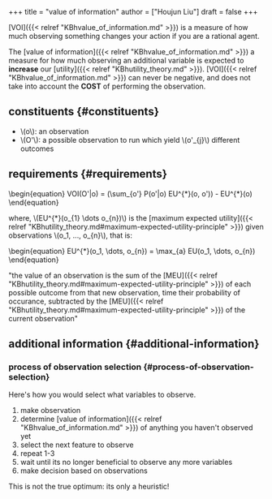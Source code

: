 +++
title = "value of information"
author = ["Houjun Liu"]
draft = false
+++

[VOI]({{< relref "KBhvalue_of_information.md" >}}) is a measure of how much observing something changes your action if you are a rational agent.

The [value of information]({{< relref "KBhvalue_of_information.md" >}}) a measure for how much observing an additional variable is expected to **increase** our [utility]({{< relref "KBhutility_theory.md" >}}). [VOI]({{< relref "KBhvalue_of_information.md" >}}) can never be negative, and does not take into account the **COST** of performing the observation.


## constituents {#constituents}

-   \\(o\\): an observation
-   \\(O'\\): a possible observation to run which yield \\(o'\_{j}\\) different outcomes


## requirements {#requirements}

\begin{equation}
VOI(O'|o) = (\sum\_{o'} P(o'|o) EU^{\*}(o, o')) - EU^{\*}(o)
\end{equation}

where, \\(EU^{\*}(o\_{1} \dots o\_{n})\\) is the [maximum expected utility]({{< relref "KBhutility_theory.md#maximum-expected-utility-principle" >}}) given observations \\(o\_1, ..., o\_{n}\\), that is:

\begin{equation}
EU^{\*}(o\_1, \dots, o\_{n}) = \max\_{a} EU(o\_1, \dots, o\_{n})
\end{equation}

"the value of an observation is the sum of the [MEU]({{< relref "KBhutility_theory.md#maximum-expected-utility-principle" >}}) of each possible outcome from that new observation, time their probability of occurance, subtracted by the [MEU]({{< relref "KBhutility_theory.md#maximum-expected-utility-principle" >}}) of the current observation"


## additional information {#additional-information}


### process of observation selection {#process-of-observation-selection}

Here's how you would select what variables to observe.

1.  make observation
2.  determine [value of information]({{< relref "KBhvalue_of_information.md" >}}) of anything you haven't observed yet
3.  select the next feature to observe
4.  repeat 1-3
5.  wait until its no longer beneficial to observe any more variables
6.  make decision based on observations

This is not the true optimum: its only a heuristic!
